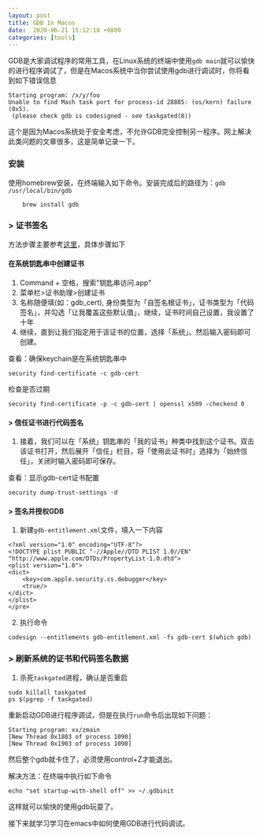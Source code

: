 ```yaml
---
layout: post
title: GDB In Macos
date:  2020-06-21 15:12:18 +0800
categories: [tools]
---
```


  GDB是大家调试程序的常用工具，在Linux系统的终端中使用`gdb main`就可以愉快的进行程序调试了，但是在Macos系统中当你尝试使用gdb进行调试时，你将看到如下错误信息
```
Starting program: /x/y/foo
Unable to find Mach task port for process-id 28885: (os/kern) failure (0x5).
 (please check gdb is codesigned - see taskgated(8))
```
这个是因为Macos系统处于安全考虑，不允许GDB完全控制另一程序。网上解决此类问题的文章很多，这是简单记录一下。

### 安装
使用homebrew安装，在终端输入如下命令。安装完成后的路径为：`gdb /usr/local/bin/gdb`
```
    brew install gdb
```

### > 证书签名
方法步骤主要参考[这里](https://sourceware.org/gdb/wiki/PermissionsDarwin)，具体步骤如下
#### 在系统钥匙串中创建证书
1. Command + 空格，搜索"钥匙串访问.app"
2. 菜单栏>证书助理>创建证书
3. 名称随便填(如：gdb_cert), 身份类型为「自签名根证书」，证书类型为「代码签名」，并勾选「让我覆盖这些默认值」，继续，证书时间自己设置，我设置了十年
4. 继续，直到让我们指定用于该证书的位置，选择「系统」。然后输入密码即可创建。

查看：确保keychain是在系统钥匙串中
```
security find-certificate -c gdb-cert
```
检查是否过期
```
security find-certificate -p -c gdb-cert | openssl x509 -checkend 0
```
#### > 信任证书进行代码签名
1. 接着，我们可以在「系统」钥匙串的「我的证书」种类中找到这个证书。双击该证书打开，然后展开「信任」栏目，将「使用此证书时」选择为「始终信任」，关闭时输入密码即可保存。

查看：显示gdb-cert证书配置
```
security dump-trust-settings -d
```
#### > 签名并授权GDB
1. 新建`gdb-entitlement.xml`文件，填入一下内容

```
<?xml version="1.0" encoding="UTF-8"?>
<!DOCTYPE plist PUBLIC "-//Apple//DTD PLIST 1.0//EN" "http://www.apple.com/DTDs/PropertyList-1.0.dtd">
<plist version="1.0">
<dict>
    <key>com.apple.security.cs.debugger</key>
    <true/>
</dict>
</plist>
</pre>
```

2. 执行命令

```
codesign --entitlements gdb-entitlement.xml -fs gdb-cert $(which gdb)
```

### > 刷新系统的证书和代码签名数据
1. 杀死`taskgated`进程，确认是否重启
```
sudo killall taskgated
ps $(pgrep -f taskgated)
```

重新启动GDB进行程序调试，但是在执行`run`命令后出现如下问题：
```
Starting program: xx/zmain
[New Thread 0x1803 of process 1090]
[New Thread 0x1903 of process 1090]
```
然后整个gdb就卡住了，必须使用control+Z才能退出。

解决方法：在终端中执行如下命令
```shell
echo "set startup-with-shell off" >> ~/.gdbinit
```
这样就可以愉快的使用gdb玩耍了。

接下来就学习学习在emacs中如何使用GDB进行代码调试。